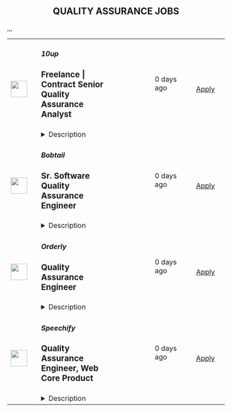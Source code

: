 <div align="center"><h2>QUALITY ASSURANCE JOBS</h2></div><table><tr>
                <td width="100" height="100" rowspan="2">
                    <img src="https://pbs.twimg.com/profile_images/2738508979/760be3edebfa0195e36fb3dba07297c1_400x400.png" width="38px" height="auto">
                </td>
                <td width="300">
                    <h5>10up</h5>
                    <h3>Freelance | Contract Senior Quality Assurance Analyst</h3>
                </td>
                <td width="300">
                    <code></code>
                </td>
                <td width="200">
                <text>0 days ago</text>
                </td>
                <td width="100" rowspan="2">
                <a href="https://job-boards.greenhouse.io/10up/jobs/4500249008" align="right" target="_blank">Apply</a>
                </td>
            </tr>
            <tr>
                <td colspan="3">
                <details><summary>Description</summary>
                &lt;p&gt;&lt;strong&gt;Location: Remote - Asia &lt;/strong&gt;&lt;span style=&quot;font-weight: 400;&quot;&gt;(Open to applicants located anywhere IST timezone (+/-4))&lt;/span&gt;&lt;/p&gt;
&lt;p&gt;&lt;span style=&quot;font-weight: 400;&quot;&gt;As an experienced Senior Quality Assurance Analyst at 10up, you’ll be responsible for carrying out manual, visual and functional testing throughout the software development life cycle on unique projects across large web builds and ongoing retainers for high priority clients - ensuring that we not only meet defined requirements, but that we consistently deliver the highest quality experience for our end users.&lt;/span&gt;&lt;/p&gt;
&lt;p&gt;&lt;span style=&quot;font-weight: 400;&quot;&gt;As a leading digital agency, 10up’s client roster spans from innovative startups and impactful non-profits to some of the biggest names in the industry, such as ESPN, Google, The New York Times Co., Microsoft, and The Nobel Prize Committee.&lt;/span&gt;&lt;span style=&quot;font-weight: 400;&quot;&gt;&lt;br&gt;&lt;/span&gt;&lt;span style=&quot;font-weight: 400;&quot;&gt;&lt;br&gt;&lt;/span&gt;As a 10up contractor, you have options for flexible and alternative work schedules. Intentionally remote since day one, spanning six continents and 40 countries, 10up fully embraces the benefits of distributed work.&lt;/p&gt;
&lt;p&gt;&lt;strong&gt;What you will do:&amp;nbsp;&lt;/strong&gt;&lt;/p&gt;
&lt;ul&gt;
&lt;li style=&quot;font-weight: 400;&quot;&gt;&lt;span style=&quot;font-weight: 400;&quot;&gt;Act as the day-to-day QA Owner for dedicated client projects, exhibiting senior-level ownership over QA planning and execution.&lt;/span&gt;&lt;/li&gt;
&lt;li style=&quot;font-weight: 400;&quot;&gt;&lt;span style=&quot;font-weight: 400;&quot;&gt;Lead QA ownership on multiple projects (mix of build and retainer).&amp;nbsp;&lt;/span&gt;&lt;/li&gt;
&lt;li style=&quot;font-weight: 400;&quot;&gt;&lt;span style=&quot;font-weight: 400;&quot;&gt;Successfully create and execute on QA and test case plans by exhibiting ownership of assigned work, proactively flagging blockers, and ensuring alignment of individual output with expected milestones and deadlines. Test cases should follow industry standards and cover all aspects of the property being tested.&lt;/span&gt;&lt;/li&gt;
&lt;li style=&quot;font-weight: 400;&quot;&gt;&lt;span style=&quot;font-weight: 400;&quot;&gt;Ensure superior quality deliverables by engaging cross-discipline leadership, enforcing rigorous QA processes and standards, and taking senior-level ownership of end to end delivery and client satisfaction.&lt;/span&gt;&lt;/li&gt;
&lt;li style=&quot;font-weight: 400;&quot;&gt;&lt;span style=&quot;font-weight: 400;&quot;&gt;Leverage 10up tools, standards, and processes in all client work. Maintain highly collaborative relationships with project managers and discipline directors to achieve elite project outcomes.&lt;/span&gt;&lt;/li&gt;
&lt;li style=&quot;font-weight: 400;&quot;&gt;&lt;span style=&quot;font-weight: 400;&quot;&gt;Actively participate in project discovery to align on QA project requirements. Assist with translating requirements into comprehensive approaches for QA and test case plans that meet established timelines and budgets.&lt;/span&gt;&lt;/li&gt;
&lt;li style=&quot;font-weight: 400;&quot;&gt;&lt;span style=&quot;font-weight: 400;&quot;&gt;Demonstrate a senior-level consultative, client-focused approach through an understanding of underlying client business goals and objectives and support the project team to identify strategic and proactive preventative QA solutions.&amp;nbsp;&lt;/span&gt;&lt;/li&gt;
&lt;/ul&gt;
&lt;p&gt;&lt;strong&gt;About you:&amp;nbsp;&lt;/strong&gt;&lt;/p&gt;
&lt;ul&gt;
&lt;li style=&quot;font-weight: 400;&quot;&gt;&lt;span style=&quot;font-weight: 400;&quot;&gt;You have at least 4+ years of Quality Assurance experience (preferably in an agency environment) for web-based technology projects; specifically focused on quality assurance testing for web applications and software products, including cross-browser and cross-device testing -- emulated and on-device.&lt;/span&gt;&lt;/li&gt;
&lt;li style=&quot;font-weight: 400;&quot;&gt;&lt;span style=&quot;font-weight: 400;&quot;&gt;You are comfortable with major computer and mobile operating systems, including Windows 10, Mac OS/X, iOS, Android, and the major browsers that operate on them (e.g. Safari, Firefox, Chrome), as well as having experience defining tests and reviewing test results with BrowserStack and other cross-platform testing tools.&lt;/span&gt;&lt;/li&gt;
&lt;li style=&quot;font-weight: 400;&quot;&gt;&lt;span style=&quot;font-weight: 400;&quot;&gt;You have experience writing detail-oriented test plans and test cases for manual testing.&lt;/span&gt;&lt;/li&gt;
&lt;li style=&quot;font-weight: 400;&quot;&gt;&lt;span style=&quot;font-weight: 400;&quot;&gt;You apply critical thinking, user empathy, adaptability, and an attention to detail in everything you do, enabling you to not only troubleshoot bugs, but to also identify and offer preventative solutions to potential quality issues before they become problems.&amp;nbsp;&lt;/span&gt;&lt;/li&gt;
&lt;li style=&quot;font-weight: 400;&quot;&gt;&lt;span style=&quot;font-weight: 400;&quot;&gt;You are comfortable being a part of and managing time against multiple parallel cross-functional delivery teams, and directly owning the success of QA across your projects.&lt;/span&gt;&lt;/li&gt;
&lt;/ul&gt;
&lt;p&gt;&lt;strong&gt;Join our Contractor Pool!&amp;nbsp;&lt;/strong&gt;&lt;span style=&quot;font-weight: 400;&quot;&gt;&lt;br&gt;&lt;/span&gt;&lt;span style=&quot;font-weight: 400;&quot;&gt;&lt;br&gt;&lt;/span&gt;&lt;span style=&quot;font-weight: 400;&quot;&gt;We are currently accepting applications for potential upcoming freelance QA opportunities. If you are passionate about 10up&#39;s mission and great QA work, please apply. We&#39;d appreciate the opportunity to personally review your application. Everyone gets a response.&lt;/span&gt;&lt;/p&gt;
&lt;p&gt;&lt;span style=&quot;font-weight: 400;&quot;&gt;Read more about &lt;/span&gt;&lt;a href=&quot;https://drive.google.com/file/d/1nQ9yWRqfDAdrriYRnBNzYo7w59auYxMe/view&quot;&gt;&lt;span style=&quot;font-weight: 400;&quot;&gt;What to Expect&lt;/span&gt;&lt;/a&gt;&lt;span style=&quot;font-weight: 400;&quot;&gt; through our Recruiting process.&lt;/span&gt;&lt;/p&gt;
&lt;p&gt;&lt;span style=&quot;font-weight: 400;&quot;&gt;We don&#39;t want you to miss any communication from us! To ensure you receive updates on your application, please add jobs@10up.com to your contacts list! #LI-Remote&lt;/span&gt;&lt;/p&gt;
                </details>
                </td>
            </tr>,<tr>
                <td width="100" height="100" rowspan="2">
                    <img src="https://www.bobtail.com/wp-content/uploads/2023/09/cropped-cropped-favicon-180x180.png" width="38px" height="auto">
                </td>
                <td width="300">
                    <h5>Bobtail</h5>
                    <h3>Sr. Software Quality Assurance Engineer</h3>
                </td>
                <td width="300">
                    <code></code>
                </td>
                <td width="200">
                <text>0 days ago</text>
                </td>
                <td width="100" rowspan="2">
                <a href="https://job-boards.greenhouse.io/bobtail/jobs/4541034005" align="right" target="_blank">Apply</a>
                </td>
            </tr>
            <tr>
                <td colspan="3">
                <details><summary>Description</summary>
                &lt;h2&gt;About Bobtail&lt;/h2&gt;
&lt;p&gt;Bobtail is dedicated to increasing happiness by eliminating inefficiencies in the supply chain.&amp;nbsp; We envision a supply chain without friction, fraud, waste, and abuse where companies succeed based on the value they create.&amp;nbsp;&amp;nbsp;&lt;/p&gt;
&lt;p&gt;We work in a unique way at Bobtail, where we value teams over individuals and encourage experimentation and iteration to constantly improve.&amp;nbsp; Teams are given flexibility in working towards a shared purpose and given the freedom to decide how they will accomplish their goals.&amp;nbsp;&amp;nbsp;&lt;/p&gt;
&lt;p&gt;If you are an out of the box thinker that takes a proactive approach in collaborating with others to solve problems and achieve your goals - we would love to talk to you.&amp;nbsp;&amp;nbsp;&lt;/p&gt;
&lt;p&gt;The things we value:&lt;/p&gt;
&lt;ol&gt;
&lt;li&gt;Mission&lt;/li&gt;
&lt;li&gt;Teams over individuals&lt;/li&gt;
&lt;li&gt;Collaboration&lt;/li&gt;
&lt;li&gt;Communication&lt;/li&gt;
&lt;li&gt;Iteration&lt;/li&gt;
&lt;li&gt;Experimentation and failing fast&lt;/li&gt;
&lt;li&gt;Initiative and solutions oriented approach&lt;/li&gt;
&lt;li&gt;Documentation&lt;/li&gt;
&lt;li&gt;Data&lt;/li&gt;
&lt;li&gt;Mental health and work life balance&lt;/li&gt;
&lt;li&gt;Diversity&lt;/li&gt;
&lt;li&gt;Transparency&lt;br&gt;&lt;br&gt;&lt;/li&gt;
&lt;/ol&gt;
&lt;h2&gt;You should apply if you have:&lt;/h2&gt;
&lt;ul&gt;
&lt;li&gt;Exposure to SDLC from reviewing requirements through to debugging complex systems in Production.&lt;/li&gt;
&lt;li&gt;Strong theoretical fundamentals and hands-on experience designing and implementing highly covered automated testing environments.&lt;/li&gt;
&lt;li&gt;5+ years of experience in software quality assurance engineering with demonstrated proficiency in related tools and technologies such as Selenium / Cypress, Jmeter etc.&lt;/li&gt;
&lt;li&gt;Experience in testing enterprise software, event driven microservices architecture, and distributed systems at scale.&lt;/li&gt;
&lt;li&gt;Bachelor&#39;s degree in computer science or a related engineering degree.&lt;/li&gt;
&lt;/ul&gt;
&lt;h2&gt;You will be responsible for:&lt;/h2&gt;
&lt;ul&gt;
&lt;li&gt;Work as a senior software quality assurance engineer, heading and handling both automated and manual testing of mobile apps, APIs and web apps&lt;/li&gt;
&lt;li&gt;Black box, security, regression, usability, performance, and stress testing&lt;/li&gt;
&lt;li&gt;Creating test plans and cases&lt;/li&gt;
&lt;li&gt;Ensuring test cases have a high level of test coverage.&lt;/li&gt;
&lt;li&gt;Prioritizing and executing tests&lt;/li&gt;
&lt;li&gt;Maintenance of the test environment&lt;/li&gt;
&lt;li&gt;Tracking software bugs and investigating the causes&lt;/li&gt;
&lt;li&gt;Preparing detailed test reports&lt;/li&gt;
&lt;li&gt;Pointing out problem areas&lt;/li&gt;
&lt;li&gt;Working with large scale, highly available and resilient modern financial systems.&lt;/li&gt;
&lt;li&gt;Working with automated deployment, enabling code release multiple times a day.&lt;/li&gt;
&lt;li&gt;Working with modern tools and languages that excite you.&lt;/li&gt;
&lt;li&gt;Being an integral part of a team, in addition to its culture and ways of working. Common practices include agile methodologies.&lt;/li&gt;
&lt;/ul&gt;
&lt;h2&gt;Some of the technologies you’ll get to work with:&lt;/h2&gt;
&lt;ul&gt;
&lt;li&gt;Selenium&lt;/li&gt;
&lt;li&gt;Java&lt;/li&gt;
&lt;li&gt;Docker&lt;/li&gt;
&lt;li&gt;AWS&lt;/li&gt;
&lt;li&gt;Alloy&lt;/li&gt;
&lt;li&gt;Plaid&lt;/li&gt;
&lt;li&gt;Galileo&lt;/li&gt;
&lt;li&gt;Sentry&lt;/li&gt;
&lt;li&gt;Postgres&lt;/li&gt;
&lt;/ul&gt;
&lt;h2&gt;Benefits&lt;/h2&gt;
&lt;ul&gt;
&lt;li&gt;Monthly Mental Break Day&lt;/li&gt;
&lt;li&gt;Paid Time Off&lt;/li&gt;
&lt;li&gt;Work from home (or wherever)&lt;/li&gt;
&lt;/ul&gt;
&lt;p&gt;&amp;nbsp;&lt;/p&gt;
&lt;p&gt;Creating a diverse and inclusive workplace is Bobtail’s nucleus. We are an equal opportunity employer and embrace people of different backgrounds, cultures, religions, national origins, races, colors, genders, gender expressions, sexual orientations, ages, marital status, veteran status, experiences, abilities and perspectives.&amp;nbsp;&lt;br&gt;&lt;br&gt;&lt;/p&gt;
                </details>
                </td>
            </tr>,<tr>
                <td width="100" height="100" rowspan="2">
                    <img src="https://avatars.githubusercontent.com/u/116062758?s=200&v=4" width="38px" height="auto">
                </td>
                <td width="300">
                    <h5>Orderly</h5>
                    <h3>Quality Assurance Engineer</h3>
                </td>
                <td width="300">
                    <code></code>
                </td>
                <td width="200">
                <text>0 days ago</text>
                </td>
                <td width="100" rowspan="2">
                <a href="https://job-boards.greenhouse.io/orderlynetwork/jobs/5212636003" align="right" target="_blank">Apply</a>
                </td>
            </tr>
            <tr>
                <td colspan="3">
                <details><summary>Description</summary>
                &lt;h2 style=&quot;text-align: center;&quot;&gt;&lt;strong&gt;Work with the best&lt;/strong&gt;&lt;/h2&gt;
&lt;p&gt;We are Orderly, the ultimate destination for decentralized trading platforms. We are not satisfied with the limitations of centralized exchanges or the complexities of building decentralized order books. We aim to make trading easy, fast, and secure for everyone. How? By fusing the simplicity of CeFi with the power of DeFi.&lt;br&gt;&lt;br&gt;At the heart of the issue lies “liquidity”. Builders often grapple with a paradox; traders need liquidity, but liquidity demands traders. Our solution is simple as is bold –&lt;span class=&quot;text-primary-100 font-semibold&quot;&gt;concentrate all liquidity into one order book. One order book that connects all the liquidity in the crypto space.&lt;/span&gt;&lt;br&gt;&lt;br&gt;Our ambition doesn&#39;t stop there. We&#39;re omnichain, championing chain abstraction. We envision seamless transactions, where the underlying blockchain is merely a detail. By concentrating liquidity, we aim to redefine the crypto landscape, making bridging and wrapped assets a thing of the past.&lt;br&gt;&lt;br&gt;We are Orderly, and we are here to revolutionize DeFi, democratizing access to financial opportunities and fostering a fair, equitable paradigm for all.&lt;/p&gt;
&lt;h2 style=&quot;text-align: center;&quot;&gt;&lt;strong&gt;A Glimpse into Your Future at Orderly Network&lt;/strong&gt;&lt;/h2&gt;
&lt;ul&gt;
&lt;li&gt;&lt;span style=&quot;text-decoration: underline;&quot;&gt;&lt;em&gt;What will you be working on?&lt;/em&gt;&lt;/span&gt;
&lt;ul&gt;
&lt;li&gt;Test, deploy, and operate automated high-frequency quantitative trading systems&lt;/li&gt;
&lt;li&gt;Monitor risk exposure, pnl and system status of hundreds of trading processes&lt;/li&gt;
&lt;li&gt;Adjust model configs and parameters based on market conditions&lt;/li&gt;
&lt;li&gt;Suggest automation and improvements to the systems&lt;/li&gt;
&lt;li&gt;Contribute to all aspects of the trading desk activities including: position and pnl reconciliation, risk management tasks, and post trade analysis&lt;/li&gt;
&lt;li&gt;Generate feedback on trading system performance by examining system logs and market data for executions&lt;/li&gt;
&lt;li&gt;Communicate relevant news, market events, and system behavior to team members&lt;/li&gt;
&lt;/ul&gt;
&lt;/li&gt;
&lt;li&gt;&lt;span style=&quot;text-decoration: underline;&quot;&gt;&lt;em&gt;What skills will you be using?&lt;/em&gt;&lt;/span&gt;
&lt;ul&gt;
&lt;li&gt;Bachelor&#39;s degree in Engineering, Sciences, Math, Economics, Finance (or equivalent)&lt;/li&gt;
&lt;li&gt;Strong work ethic and willingness to do what it takes to get the job done&lt;/li&gt;
&lt;li&gt;Must be motivated, dependable, and responsible&lt;/li&gt;
&lt;li&gt;Ability to use sound judgment under pressure&lt;/li&gt;
&lt;li&gt;High attention to detail&lt;/li&gt;
&lt;li&gt;Ability to understand and reason about complex trading systems&lt;/li&gt;
&lt;li&gt;Basic SQL, JavaScript, Java programming and scripting knowledge in a Linux environment&lt;/li&gt;
&lt;li&gt;Previous trading experience a plus&lt;/li&gt;
&lt;/ul&gt;
&lt;/li&gt;
&lt;/ul&gt;
&lt;h2 style=&quot;text-align: center;&quot;&gt;&lt;strong&gt;Interested in Learning More?&lt;/strong&gt;&lt;/h2&gt;
&lt;ul&gt;
&lt;li&gt;Our hiring process begins by meeting with our People Team, who help facilitate the process of placing you in your new role. You can expect to share your experience and ideas in online video interviews with our hiring team, made up of management and potential new colleagues.&lt;/li&gt;
&lt;li&gt;If you have experience in developing trading systems or financial-related products is a&amp;nbsp;plus.&lt;/li&gt;
&lt;li&gt;You can prepare for this interview by mentally organizing your strategies and opinions on topics such as Web3, cryptocurrency trading platforms, and your vision of how to succeed.&amp;nbsp;&lt;/li&gt;
&lt;li&gt;Share this! Don’t be afraid of friends or co-workers stealing this job! If you are amazing and smart we will find a place for you. Check out our &lt;a href=&quot;https://boards.greenhouse.io/orderlynetwork/jobs/5170520003&quot; target=&quot;_blank&quot;&gt;External Referral Incentives Program&lt;/a&gt; as well.&amp;nbsp;&lt;/li&gt;
&lt;/ul&gt;
                </details>
                </td>
            </tr>,<tr>
                <td width="100" height="100" rowspan="2">
                    <img src="https://avatars.githubusercontent.com/u/32529485?s=200&v=4" width="38px" height="auto">
                </td>
                <td width="300">
                    <h5>Speechify</h5>
                    <h3>Quality Assurance Engineer, Web Core Product</h3>
                </td>
                <td width="300">
                    <code></code>
                </td>
                <td width="200">
                <text>0 days ago</text>
                </td>
                <td width="100" rowspan="2">
                <a href="https://job-boards.greenhouse.io/speechify/jobs/5420136004" align="right" target="_blank">Apply</a>
                </td>
            </tr>
            <tr>
                <td colspan="3">
                <details><summary>Description</summary>
                &lt;div class=&quot;p-rich_text_section&quot;&gt;&lt;strong data-stringify-type=&quot;bold&quot;&gt;Mission&lt;/strong&gt;&lt;/div&gt;
&lt;div class=&quot;p-rich_text_section&quot;&gt;&lt;br&gt;Speechify is the easiest way to listen to the world’s information. Articles on the web, documents in the cloud, books on your phone. We absorb it all and let you listen to it at your desk, on the go, at your own speed, and with tools that make learning easier, deeper, and faster. What streaming services have done for audio entertainment, we’re doing for audio information. And whatever we’re doing seems to be working. We’re #1 in our category, and experiencing exponential growth.&lt;/div&gt;
&lt;div class=&quot;p-rich_text_section&quot;&gt;&amp;nbsp;&lt;/div&gt;
&lt;div class=&quot;p-rich_text_section&quot;&gt;&lt;strong data-stringify-type=&quot;bold&quot;&gt;Overview&lt;/strong&gt;&lt;/div&gt;
&lt;div class=&quot;p-rich_text_section&quot;&gt;&lt;br&gt;Our team is committed to changing the way people read and with our exponential growth, we are looking for a strong QA engineer to help us succeed through testing mobile applications. We love a commitment to quality and risk assessment, maintaining documentation, and curiosity of testing trends and industry standards.&lt;/div&gt;
&lt;div class=&quot;p-rich_text_section&quot;&gt;&amp;nbsp;&lt;/div&gt;
&lt;div class=&quot;p-rich_text_section&quot;&gt;This is a full-time remote role and can be based anywhere globally.&lt;/div&gt;
&lt;div class=&quot;p-rich_text_section&quot;&gt;&amp;nbsp;&lt;/div&gt;
&lt;div class=&quot;p-rich_text_section&quot;&gt;&lt;strong data-stringify-type=&quot;bold&quot;&gt;What You’ll Do&lt;/strong&gt;&lt;/div&gt;
&lt;div class=&quot;p-rich_text_section&quot;&gt;
&lt;ul class=&quot;p-rich_text_list p-rich_text_list__bullet&quot; data-stringify-type=&quot;unordered-list&quot; data-indent=&quot;0&quot; data-border=&quot;0&quot;&gt;
&lt;li data-stringify-indent=&quot;0&quot; data-stringify-border=&quot;0&quot;&gt;Develop and execute test plans, test cases, and test scripts for the Speechify Web app, ensuring comprehensive coverage for both manual and automated testing.&lt;/li&gt;
&lt;li data-stringify-indent=&quot;0&quot; data-stringify-border=&quot;0&quot;&gt;Collaborate with the development team to identify, reproduce, and document issues and defects in the Web app.&lt;/li&gt;
&lt;li data-stringify-indent=&quot;0&quot; data-stringify-border=&quot;0&quot;&gt;Utilize and maintain automation tools and frameworks for Web, such as Playwright, to increase efficiency and reduce manual testing efforts.&lt;/li&gt;
&lt;li data-stringify-indent=&quot;0&quot; data-stringify-border=&quot;0&quot;&gt;Stay up-to-date with the latest industry trends, tools, and best practices in Web testing and automation.&lt;/li&gt;
&lt;li data-stringify-indent=&quot;0&quot; data-stringify-border=&quot;0&quot;&gt;Create and maintain test documentation, including test plans, test cases, and test summaries, ensuring they are clear, concise, and up-to-date.&lt;/li&gt;
&lt;li data-stringify-indent=&quot;0&quot; data-stringify-border=&quot;0&quot;&gt;Communicate testing results, progress, and issues to project stakeholders, including developers, product managers, and customer support teams.&lt;/li&gt;
&lt;li data-stringify-indent=&quot;0&quot; data-stringify-border=&quot;0&quot;&gt;Participate in agile development processes, attending daily stand-ups, sprint planning sessions, and retrospectives.&lt;/li&gt;
&lt;li data-stringify-indent=&quot;0&quot; data-stringify-border=&quot;0&quot;&gt;Continuously identify opportunities for process and tool improvements, and work with the team to implement these enhancements.&lt;/li&gt;
&lt;/ul&gt;
&lt;/div&gt;
&lt;div class=&quot;p-rich_text_section&quot;&gt;&amp;nbsp;&lt;/div&gt;
&lt;div class=&quot;p-rich_text_section&quot;&gt;&lt;strong data-stringify-type=&quot;bold&quot;&gt;An ideal candidate should have&lt;/strong&gt;&lt;/div&gt;
&lt;ul class=&quot;p-rich_text_list p-rich_text_list__bullet&quot; data-stringify-type=&quot;unordered-list&quot; data-indent=&quot;0&quot; data-border=&quot;0&quot;&gt;
&lt;li data-stringify-indent=&quot;0&quot; data-stringify-border=&quot;0&quot;&gt;B.S. in Computer Science, related technical field or equivalent experience&lt;/li&gt;
&lt;li data-stringify-indent=&quot;0&quot; data-stringify-border=&quot;0&quot;&gt;3+ years of experience in QA engineering, with a focus on Web testing.&lt;/li&gt;
&lt;li data-stringify-indent=&quot;0&quot; data-stringify-border=&quot;0&quot;&gt;Proficiency in using automation tools and frameworks for Web, such as Playwright, JavaScript language&lt;/li&gt;
&lt;li data-stringify-indent=&quot;0&quot; data-stringify-border=&quot;0&quot;&gt;Experience with continuous integration and continuous delivery (CI/CD) pipelines, such as Bitrise, CircleCI.&lt;/li&gt;
&lt;li data-stringify-indent=&quot;0&quot; data-stringify-border=&quot;0&quot;&gt;Solid understanding of Agile methodologies and experience working in an Agile environment.&lt;/li&gt;
&lt;li data-stringify-indent=&quot;0&quot; data-stringify-border=&quot;0&quot;&gt;Excellent troubleshooting and problem-solving skills, with the ability to identify, analyze, and resolve issues in a timely manner.&lt;/li&gt;
&lt;li data-stringify-indent=&quot;0&quot; data-stringify-border=&quot;0&quot;&gt;Strong communication and collaboration skills, with the ability to work effectively with cross-functional teams.&lt;/li&gt;
&lt;li data-stringify-indent=&quot;0&quot; data-stringify-border=&quot;0&quot;&gt;Experience with version control systems, such as Git.&lt;/li&gt;
&lt;/ul&gt;
&lt;div class=&quot;p-rich_text_section&quot;&gt;Nice-to-Have:&lt;/div&gt;
&lt;ul class=&quot;p-rich_text_list p-rich_text_list__bullet&quot; data-stringify-type=&quot;unordered-list&quot; data-indent=&quot;0&quot; data-border=&quot;0&quot;&gt;
&lt;li data-stringify-indent=&quot;0&quot; data-stringify-border=&quot;0&quot;&gt;Experience with text-to-speech technologies.&lt;/li&gt;
&lt;li data-stringify-indent=&quot;0&quot; data-stringify-border=&quot;0&quot;&gt;Familiarity with accessibility testing and guidelines, such as WCAG.&lt;/li&gt;
&lt;/ul&gt;
&lt;p&gt;&lt;strong data-stringify-type=&quot;bold&quot;&gt;What we offer&lt;/strong&gt;&lt;/p&gt;
&lt;ul&gt;
&lt;li&gt;A fast-growing environment where you can help shape the company and product.&lt;/li&gt;
&lt;li&gt;An entrepreneurial-minded team that supports risk, intuition, and hustle.&lt;/li&gt;
&lt;li&gt;A hands-off management approach so you can focus and do your best work.&lt;/li&gt;
&lt;li&gt;An opportunity to make a big impact in a transformative industry.&lt;/li&gt;
&lt;li&gt;Competitive salaries, a friendly and laid-back atmosphere, and a commitment to building a great asynchronous culture.&lt;/li&gt;
&lt;li&gt;Opportunity to work on a life-changing product that millions of people use.&lt;/li&gt;
&lt;li&gt;Build products that directly impact and support people with learning differences like dyslexia, ADD, low vision, concussions, autism, and more.&lt;/li&gt;
&lt;li&gt;Work in one of the fastest growing sectors of tech, the intersection of artificial intelligence and audio.&lt;/li&gt;
&lt;/ul&gt;
&lt;p&gt;&lt;strong data-stringify-type=&quot;bold&quot;&gt;Think you’re a good fit for this job?&amp;nbsp;&lt;/strong&gt;&lt;/p&gt;
&lt;p&gt;Tell us more about yourself and why you&#39;re interested in the role when you apply.&lt;br&gt;And don’t forget to include links to your portfolio and LinkedIn.&lt;/p&gt;
&lt;p&gt;&lt;strong data-stringify-type=&quot;bold&quot;&gt;Not looking but know someone who would make a great fit?&amp;nbsp;&lt;/strong&gt;&lt;br&gt;Refer them!&amp;nbsp;&lt;/p&gt;
&lt;p&gt;&lt;strong data-stringify-type=&quot;bold&quot;&gt;Speechify is committed to a diverse and inclusive workplace.&amp;nbsp;&lt;/strong&gt;&lt;br&gt;Speechify does not discriminate on the basis of race, national origin, gender, gender identity, sexual orientation, protected veteran status, disability, age, or other legally protected status.&lt;/p&gt;
                </details>
                </td>
            </tr></table>